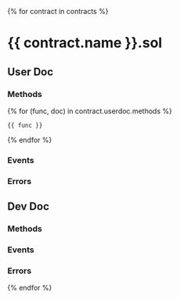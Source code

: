 {% for contract in contracts %}
# {{ contract.name }}.sol

## User Doc
### Methods
{% for (func, doc) in contract.userdoc.methods %}
```
{{ func }}
```
{% endfor %}

### Events
### Errors

## Dev Doc
### Methods
### Events
### Errors
{% endfor %}
